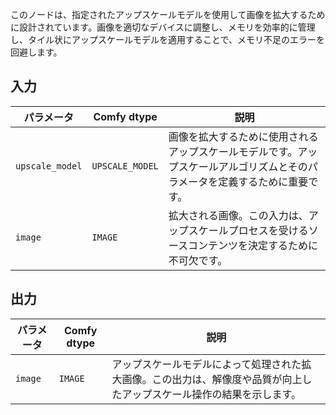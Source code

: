 
このノードは、指定されたアップスケールモデルを使用して画像を拡大するために設計されています。画像を適切なデバイスに調整し、メモリを効率的に管理し、タイル状にアップスケールモデルを適用することで、メモリ不足のエラーを回避します。

## 入力

| パラメータ         | Comfy dtype       | 説明                                                                 |
|-------------------|-------------------|----------------------------------------------------------------------------|
| `upscale_model`   | `UPSCALE_MODEL`   | 画像を拡大するために使用されるアップスケールモデルです。アップスケールアルゴリズムとそのパラメータを定義するために重要です。 |
| `image`           | `IMAGE`           | 拡大される画像。この入力は、アップスケールプロセスを受けるソースコンテンツを決定するために不可欠です。 |

## 出力

| パラメータ | Comfy dtype | 説明                                        |
|-----------|-------------|----------------------------------------------------|
| `image`   | `IMAGE`     | アップスケールモデルによって処理された拡大画像。この出力は、解像度や品質が向上したアップスケール操作の結果を示します。 |
